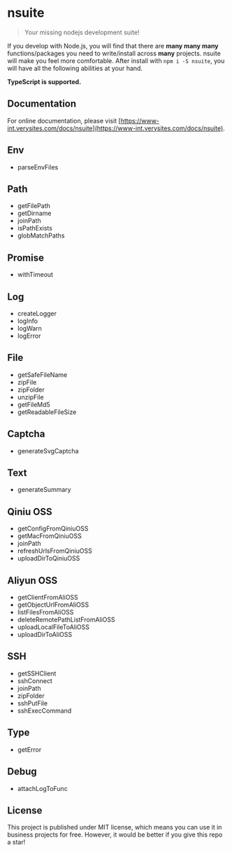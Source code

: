 # nsuite

> Your missing nodejs development suite!

If you develop with Node.js, you will find that there are **many many many** functions/packages you need to write/install across **many** projects.
nsuite will make you feel more comfortable.
After install with `npm i -S nsuite`, you will have all the following abilities at your hand.

**TypeScript is supported.**

## Documentation

For online documentation, please visit [https://www-int.verysites.com/docs/nsuite](https://www-int.verysites.com/docs/nsuite).

## Env

- parseEnvFiles

## Path

- getFilePath
- getDirname
- joinPath
- isPathExists
- globMatchPaths

## Promise

- withTimeout

## Log

- createLogger
- logInfo
- logWarn
- logError

## File

- getSafeFileName
- zipFile
- zipFolder
- unzipFile
- getFileMd5
- getReadableFileSize

## Captcha

- generateSvgCaptcha

## Text

- generateSummary

## Qiniu OSS

- getConfigFromQiniuOSS
- getMacFromQiniuOSS
- joinPath
- refreshUrlsFromQiniuOSS
- uploadDirToQiniuOSS

## Aliyun OSS

- getClientFromAliOSS
- getObjectUrlFromAliOSS
- listFilesFromAliOSS
- deleteRemotePathListFromAliOSS
- uploadLocalFileToAliOSS
- uploadDirToAliOSS

## SSH

- getSSHClient
- sshConnect
- joinPath
- zipFolder
- sshPutFile
- sshExecCommand

## Type

- getError

## Debug

- attachLogToFunc

## License

This project is published under MIT license, which means you can use it in business projects for free. However, it would be better if you give this repo a star!
